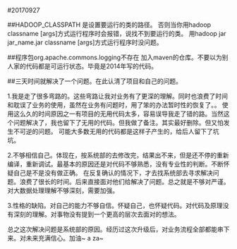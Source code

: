 
#20170927

##HADOOP_CLASSPATH 是设置要运行的类的路径。
否则当你用hadoop classname [args]方式运行程序时会报错，说找不到要运行的类。
用hadoop jar jar_name.jar classname [args]方式运行程序时没问题。

##程序包org.apache.commons.logging不存在
加入maven的仓库。不要以为别人家的代码都是可运行状态。毕竟是2014年写的代码。

##三天时间就解决了一个问题。在此认清了项目和自己的问题。

1.我是走了很多弯路的。这些弯路让我对业务有了更深的理解。同时也浪费了时间和耽误了业务的使用，虽然在业务有问题时，用了笨的办法暂时性的恢复了。。
使用这么久的时间原因之一有项目的无用代码太多，容易误导我走了错的路。当然这个问题解决了，我也留下了无用的代码。但我做了备注。其实最好删除。但又怕发生不可逆的问题。
可能大多数无用的代码都是这样子产生的，给后人留下了坑坑。

2.不够相信自己。体现在，按系统部的去修改完，结果出不来，但是还不停的重新编译，重新调试。最基本的原因还是对代码不够熟悉，没有专业性的判断。不断怀疑自己是不是没有做正确。
在反复确认的情况下，才去找系统部去寻求解决问题。浪费了很长的时间。后来直接面对他们给解决了问题。总之就是不够对严谨。对大数据处理理解不够深刻，需要加强。

3.性格的缺陷。对自己的能力不够自信。怀疑自己，也怀疑代码。对代码及原理没有深刻的理解。对事物没有提到一个更高的层次去面对的想法。

总之这次解决问题是系统部的原因。经历过这次升级后，对业务流程全部都能串下来。对未来充满信心。加油~ a za~






